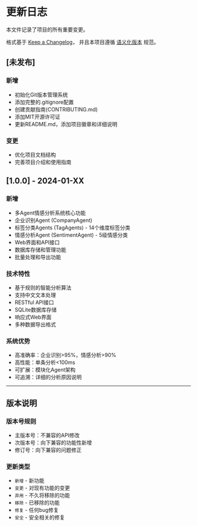 # 更新日志

本文件记录了项目的所有重要变更。

格式基于 [Keep a Changelog](https://keepachangelog.com/zh-CN/1.0.0/)，
并且本项目遵循 [语义化版本](https://semver.org/lang/zh-CN/) 规范。

## [未发布]

### 新增
- 初始化Git版本管理系统
- 添加完整的.gitignore配置
- 创建贡献指南(CONTRIBUTING.md)
- 添加MIT开源许可证
- 更新README.md，添加项目徽章和详细说明

### 变更
- 优化项目文档结构
- 完善项目介绍和使用指南

## [1.0.0] - 2024-01-XX

### 新增
- 多Agent情感分析系统核心功能
- 企业识别Agent (CompanyAgent)
- 标签分类Agents (TagAgents) - 14个维度标签分类
- 情感分析Agent (SentimentAgent) - 5级情感分类
- Web界面和API接口
- 数据库存储和管理功能
- 批量处理和导出功能

### 技术特性
- 基于规则的智能分析算法
- 支持中文文本处理
- RESTful API接口
- SQLite数据库存储
- 响应式Web界面
- 多种数据导出格式

### 系统优势
- 高准确率：企业识别>95%，情感分析>90%
- 高性能：单条分析<100ms
- 可扩展：模块化Agent架构
- 可追溯：详细的分析原因说明

---

## 版本说明

### 版本号规则
- 主版本号：不兼容的API修改
- 次版本号：向下兼容的功能性新增
- 修订号：向下兼容的问题修正

### 更新类型
- `新增` - 新功能
- `变更` - 对现有功能的变更
- `弃用` - 不久将移除的功能
- `移除` - 已移除的功能
- `修复` - 任何bug修复
- `安全` - 安全相关的修复

